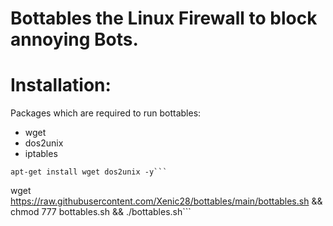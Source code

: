 # Bottables the Linux Firewall to block annoying Bots.


# Installation:

Packages which are required to run bottables: 

- wget
- dos2unix
- iptables

```
apt-get install wget dos2unix -y```

```
wget https://raw.githubusercontent.com/Xenic28/bottables/main/bottables.sh && chmod 777 bottables.sh && ./bottables.sh```

